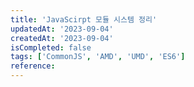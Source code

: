 ```yaml
---
title: 'JavaScirpt 모듈 시스템 정리'
updatedAt: '2023-09-04'
createdAt: '2023-09-04'
isCompleted: false
tags: ['CommonJS', 'AMD', 'UMD', 'ES6']
reference:
---
```

